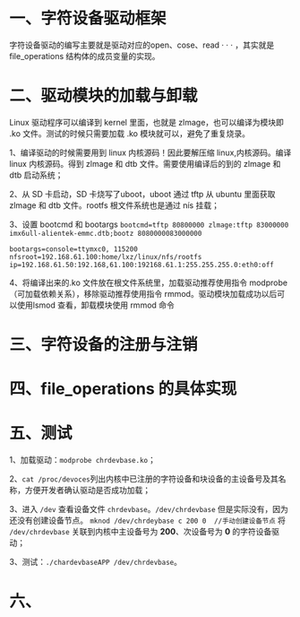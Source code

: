 # 一、字符设备驱动框架
字符设备驱动的编写主要就是驱动对应的open、cose、read · · · ，其实就是file_operations 结构体的成员变量的实现。

# 二、驱动模块的加载与卸载
Linux 驱动程序可以编译到 kernel 里面，也就是 zlmage，也可以编译为模块即 .ko 文件。测试的时候只需要加载 .ko 模块就可以，避免了重复烧录。

1、编译驱动的时候需要用到 linux 内核源码！因此要解压缩 linux,内核源码。编译 linux 内核源码。得到 zlmage 和 dtb 文件。需要使用编译后的到的 zlmage 和 dtb 启动系统；

2、从 SD 卡启动，SD 卡烧写了uboot，uboot 通过 tftp 从 ubuntu 里面获取 zlmage 和 dtb 文件。rootfs 根文件系统也是通过 nís 挂载；

3、设置 bootcmd 和 bootargs 
`bootcmd=tftp 80800000 zlmage:tftp 83000000 imx6ull-alientek-emmc.dtb;bootz 8080000083000000`

`bootargs=console=ttymxc0, 115200 nfsroot=192.168.61.100:home/lxz/linux/nfs/rootfs ip=192.168.61.50:192.168,61.100:192168.61.1:255.255.255.0:eth0:off`
 
 4、将编译出来的.ko 文件放在根文件系统里，加载驱动推荐使用指令 modprobe（可加载依赖关系），移除驱动推荐使用指令 rmmod。驱动模块加载成功以后可以使用lsmod 查看，卸载模块使用 rmmod 命令
 
# 三、字符设备的注册与注销



# 四、file_operations 的具体实现


# 五、测试
1、加载驱动：`modprobe chrdevbase.ko`；

2、`cat /proc/devoces`列出内核中已注册的字符设备和块设备的主设备号及其名称，方便开发者确认驱动是否成功加载；

3、进入 `/dev` 查看设备文件 `chrdevbase`。`/dev/chrdevbase`
但是实际没有，因为还没有创建设备节点。
`mknod /dev/chrdeybase c 200 0  //手动创建设备节点`
将 `/dev/chrdevbase` 关联到内核中主设备号为 **200**、次设备号为 **0** 的字符设备驱动；

3、测试：`./chardevbaseAPP /dev/chrdevbase`。

# 六、


<!--stackedit_data:
eyJoaXN0b3J5IjpbOTY1NjU2Mjg2LDIxMzgzNTUyNzEsMTI3NT
g5NTEyMSwtMTQzNTY1MjU0NywtMTI0NjExODg1MCwtNjUxOTAz
ODg4LDQ3NzU3NDQwOCwtMTM0NzQ2MTUyMCwtMjA4ODc0NjYxMl
19
-->